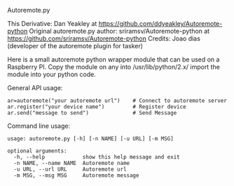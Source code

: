 Autoremote.py 

This Derivative: Dan Yeakley at https://github.com/ddyeakley/Autoremote-python
Original autoremote.py author:  sriramsv/Autoremote-python at https://github.com/sriramsv/Autoremote-python
Credits: Joao dias (developer of the autoremote plugin for tasker)

Here is a small autoremote python wrapper module that can be used on a Raspberry PI.  Copy the module on any into /usr/lib/python/2.x/ import the module into your python code.

General API usage:

	ar=autoremote("your autoremote url")   	# Connect to autoremote server
	ar.register("your device name")   		# Register device
	ar.send("message to send")			  	# Send Message

Command line usage:
	
	usage: autoremote.py [-h] [-n NAME] [-u URL] [-m MSG]

	optional arguments:
	  -h, --help            show this help message and exit
	  -n NAME, --name NAME  Autoremote name
	  -u URL, --url URL     Autoremote url
	  -m MSG, --msg MSG     Autoremote message